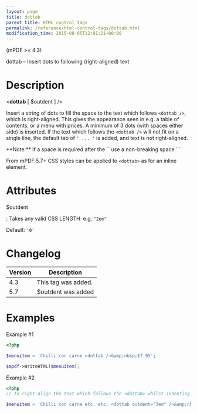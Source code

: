 ```yaml
---
layout: page
title: dottab
parent_title: HTML control tags
permalink: /reference/html-control-tags/dottab.html
modification_time: 2015-08-05T12:01:21+00:00
---
```


(mPDF >= 4.3)

dottab – Insert dots to following (right-aligned) text

# Description

&lt;**dottab** [ <span class="parameter">$outdent</span> ] /&gt;

Insert a string of dots to fill the space to the text which follows `<dottab />`, which is right-aligned. This 
gives the appearance seen in e.g. a table of contents, or a menu with prices. A minimum of 3 dots (with spaces either 
side) is inserted. If the text which follows the `<dottab />` will not fit on a single line, the default tab of 
`' ... '` is added, and text is not right-aligned.

<div class="alert alert-info" role="alert" markdown="1">
  **Note:** If a space is required after the `<dottab>` use a non-breaking space `&nbsp;`
</div>

From mPDF 5.7+ CSS styles can be applied to `<dottab>` as for an inline element.

# Attributes

<span class="parameter">$outdent</span>

: Takes any valid CSS <span class="smallblock">LENGTH</span>  e.g. `"2em"`
  
  Default: `'0'`

# Changelog

<table class="table">
<thead>
<tr>
  <th>Version</th>
  <th>Description</th>
</tr>
</thead>
<tbody>
<tr>
  <td>4.3</td>
  <td>This tag was added.</td>
</tr>
<tr>
  <td>5.7</td>
  <td><span class="parameter">$outdent</span> was added</td>
</tr>
</tbody> </table>

# Examples

Example #1

```php
<?php

$menuitem = 'Chilli con carne <dottab />&amp;nbsp;£7.95';

$mpdf->WriteHTML($menuitem);

```

Example #2

```php
<?php
// To right-align the text which follows the <dottab> whilst indenting any preceding lines:

$menuitem = 'Chilli con carne etc. etc. <dottab outdent="3em" />&amp;nbsp;£7.95';

```

